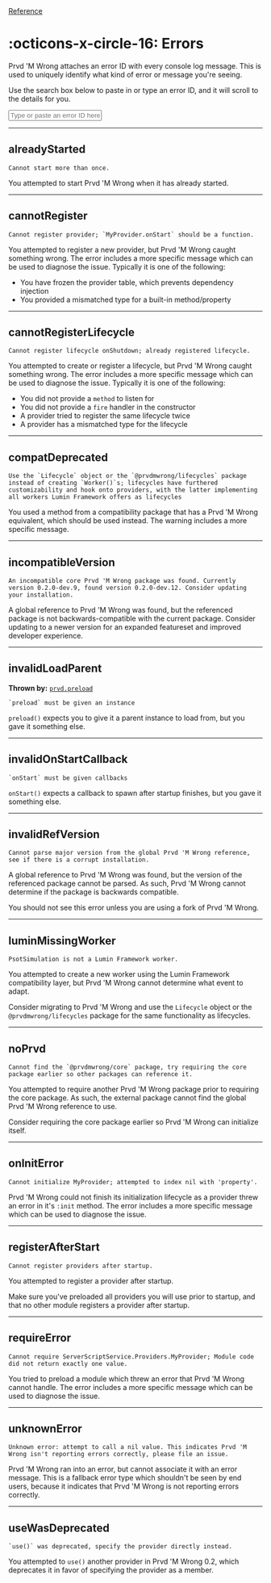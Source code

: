 <div class="pmwdoc-reference-breadcrumbs">
<a href="../">Reference</a>
</div>

# :octicons-x-circle-16: Errors

Prvd 'M Wrong attaches an error ID with every console log message. This is used to
uniquely identify what kind of error or message you're seeing.

Use the search box below to paste in or type an error ID, and it will scroll to
the details for you.

<input
 id="pmwdoc-error-box"
 class="md-input md-input--stretch"
 placeholder="Type or paste an error ID here..."
/>

<script src="../../assets/javascripts/error-msgs.js" defer></script>

---

## alreadyStarted

```Md
Cannot start more than once.
```

You attempted to start Prvd 'M Wrong when it has already started.

---

## cannotRegister

```Md
Cannot register provider; `MyProvider.onStart` should be a function.
```

You attempted to register a new provider, but Prvd 'M Wrong caught something wrong.
The error includes a more specific message which can be used to diagnose the
issue. Typically it is one of the following:

- You have frozen the provider table, which prevents dependency injection
- You provided a mismatched type for a built-in method/property

---

## cannotRegisterLifecycle

```Md
Cannot register lifecycle onShutdown; already registered lifecycle.
```

You attempted to create or register a lifecycle, but Prvd 'M Wrong caught
something wrong. The error includes a more specific message which can be used to
diagnose the issue. Typically it is one of the following:

- You did not provide a `method` to listen for
- You did not provide a `fire` handler in the constructor
- A provider tried to register the same lifecycle twice
- A provider has a mismatched type for the lifecycle

---

## compatDeprecated

```Md
Use the `Lifecycle` object or the `@prvdmwrong/lifecycles` package instead of creating `Worker()`s; lifecycles have furthered customizability and hook onto providers, with the latter implementing all workers Lumin Framework offers as lifecycles
```

You used a method from a compatibility package that has a Prvd 'M Wrong
equivalent, which should be used instead. The warning includes a more specific
message.

---

## incompatibleVersion

```Md
An incompatible core Prvd 'M Wrong package was found. Currently version 0.2.0-dev.9, found version 0.2.0-dev.12. Consider updating your installation.
```

A global reference to Prvd 'M Wrong was found, but the referenced package is
not backwards-compatible with the current package. Consider updating to a newer
version for an expanded featureset and improved developer experience.

---

## invalidLoadParent

**Thrown by:** [`prvd.preload`](core/providers/preload.md)

```Md
`preload` must be given an instance
```

`preload()` expects you to give it a parent instance
to load from, but you gave it something else.

---

## invalidOnStartCallback

```Md
`onStart` must be given callbacks
```

`onStart()` expects a callback to spawn after
startup finishes, but you gave it something else.

---

## invalidRefVersion

```Md
Cannot parse major version from the global Prvd 'M Wrong reference, see if there is a corrupt installation.
```

A global reference to Prvd 'M Wrong was found, but the version of the referenced
package cannot be parsed. As such, Prvd 'M Wrong cannot determine if the
package is backwards compatible.

You should not see this error unless you are using a fork of Prvd 'M Wrong.

---

## luminMissingWorker

```Md
PsotSimulation is not a Lumin Framework worker.
```

You attempted to create a new worker using the Lumin Framework compatibility
layer, but Prvd 'M Wrong cannot determine what event to adapt.

Consider migrating to Prvd 'M Wrong and use the `Lifecycle` object or the
`@prvdmwrong/lifecycles` package for the same functionality as lifecycles.

---

## noPrvd

```Md
Cannot find the `@prvdmwrong/core` package, try requiring the core package earlier so other packages can reference it.
```

You attempted to require another Prvd 'M Wrong package prior to requiring the
core package. As such, the external package cannot find the global Prvd 'M
Wrong reference to use.

Consider requiring the core package earlier so Prvd 'M Wrong can initialize
itself.

---

## onInitError

```Md
Cannot initialize MyProvider; attempted to index nil with 'property'.
```

Prvd 'M Wrong could not finish its initialization lifecycle as a provider threw an
error in it's `:init` method. The error includes a more specific message which
can be used to diagnose the issue.

---

## registerAfterStart

```Md
Cannot register providers after startup.
```

You attempted to register a provider after startup.

Make sure you've preloaded all providers you will use prior to startup, and
that no other module registers a provider after startup.

---

## requireError

```Md
Cannot require ServerScriptService.Providers.MyProvider; Module code did not return exactly one value.
```

You tried to preload a module which threw an error that Prvd 'M Wrong cannot
handle. The error includes a more specific message which can be used to diagnose
the issue.

---

## unknownError

```Md
Unknown error: attempt to call a nil value. This indicates Prvd 'M Wrong isn't reporting errors correctly, please file an issue.
```

Prvd 'M Wrong ran into an error, but cannot associate it with an error message.
This is a fallback error type which shouldn't be seen by end users, because it
indicates that Prvd 'M Wrong is not reporting errors correctly.

---

## useWasDeprecated

```Md
`use()` was deprecated, specify the provider directly instead.
```

You attempted to `use()` another provider in Prvd 'M Wrong 0.2, which deprecates
it in favor of specifying the provider as a member.
